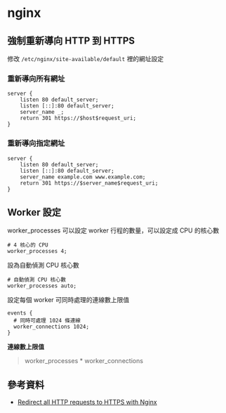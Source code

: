# nginx

## 強制重新導向 HTTP 到 HTTPS

修改 `/etc/nginx/site-available/default` 裡的網址設定

### 重新導向所有網址

```
server {
    listen 80 default_server;
    listen [::]:80 default_server;
    server_name _;
    return 301 https://$host$request_uri;
}
```

### 重新導向指定網址

```
server {
    listen 80 default_server;
    listen [::]:80 default_server;
    server_name example.com www.example.com;
    return 301 https://$server_name$request_uri;
}
```

## Worker 設定

worker_processes 可以設定 worker 行程的數量，可以設定成 CPU 的核心數

```
# 4 核心的 CPU
worker_processes 4;
```

設為自動偵測 CPU 核心數

```
# 自動偵測 CPU 核心數
worker_processes auto;
```

設定每個 worker 可同時處理的連線數上限值

```
events {
  # 同時可處理 1024 條連線
  worker_connections 1024;
}
```

**連線數上限值**

> worker_processes * worker_connections

##  參考資料
* [Redirect all HTTP requests to HTTPS with Nginx](https://bjornjohansen.no/redirect-to-https-with-nginx)
